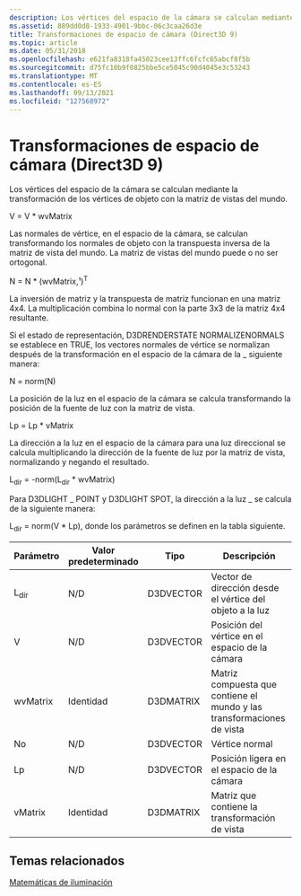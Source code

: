 ```yaml
---
description: Los vértices del espacio de la cámara se calculan mediante la transformación de los vértices de objeto con la matriz de vistas del mundo.
ms.assetid: 889dd0d8-1933-4901-9bbc-06c3caa26d3e
title: Transformaciones de espacio de cámara (Direct3D 9)
ms.topic: article
ms.date: 05/31/2018
ms.openlocfilehash: e621fa8318fa45023cee13ffc6fcfc65abcf8f5b
ms.sourcegitcommit: d75fc10b9f0825bbe5ce5045c90d4045e3c53243
ms.translationtype: MT
ms.contentlocale: es-ES
ms.lasthandoff: 09/13/2021
ms.locfileid: "127568972"
---
```

# <a name="camera-space-transformations-direct3d-9"></a>Transformaciones de espacio de cámara (Direct3D 9)

Los vértices del espacio de la cámara se calculan mediante la transformación de los vértices de objeto con la matriz de vistas del mundo.

V = V \* wvMatrix

Las normales de vértice, en el espacio de la cámara, se calculan transformando los normales de objeto con la transpuesta inversa de la matriz de vista del mundo. La matriz de vistas del mundo puede o no ser ortogonal.

N = N \* (wvMatrix,¹)<sup>T</sup>

La inversión de matriz y la transpuesta de matriz funcionan en una matriz 4x4. La multiplicación combina lo normal con la parte 3x3 de la matriz 4x4 resultante.

Si el estado de representación, D3DRENDERSTATE NORMALIZENORMALS se establece en TRUE, los vectores normales de vértice se normalizan después de la transformación en el espacio de la cámara de la \_ siguiente manera: 

N = norm(N)

La posición de la luz en el espacio de la cámara se calcula transformando la posición de la fuente de luz con la matriz de vista.

Lp = Lp \* vMatrix

La dirección a la luz en el espacio de la cámara para una luz direccional se calcula multiplicando la dirección de la fuente de luz por la matriz de vista, normalizando y negando el resultado.

L<sub>dir</sub> = -norm(L<sub>dir</sub> \* wvMatrix)

Para D3DLIGHT \_ POINT y D3DLIGHT SPOT, la dirección a la luz \_ se calcula de la siguiente manera:

L<sub>dir</sub> = norm(V \* Lp), donde los parámetros se definen en la tabla siguiente.



| Parámetro       | Valor predeterminado | Tipo      | Descripción                                               |
|-----------------|---------------|-----------|-----------------------------------------------------------|
| L<sub>dir</sub> | N/D           | D3DVECTOR | Vector de dirección desde el vértice del objeto a la luz          |
| V               | N/D           | D3DVECTOR | Posición del vértice en el espacio de la cámara                           |
| wvMatrix        | Identidad      | D3DMATRIX | Matriz compuesta que contiene el mundo y las transformaciones de vista |
| No               | N/D           | D3DVECTOR | Vértice normal                                             |
| Lp              | N/D           | D3DVECTOR | Posición ligera en el espacio de la cámara                            |
| vMatrix         | Identidad      | D3DMATRIX | Matriz que contiene la transformación de vista                      |



 

## <a name="related-topics"></a>Temas relacionados

<dl> <dt>

[Matemáticas de iluminación](mathematics-of-lighting.md)
</dt> </dl>

 

 



